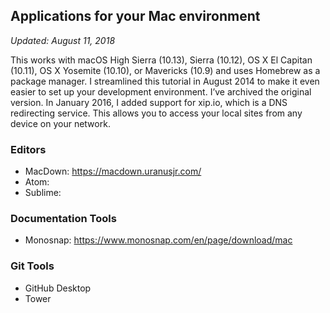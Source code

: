 ## Applications for your Mac environment
_Updated: August 11, 2018_

This works with macOS High Sierra (10.13), Sierra (10.12), OS X El Capitan (10.11), OS X Yosemite (10.10), or Mavericks (10.9) and uses Homebrew as a package manager. I streamlined this tutorial in August 2014 to make it even easier to set up your development environment. I’ve archived the original version. In January 2016, I added support for xip.io, which is a DNS redirecting service. This allows you to access your local sites from any device on your network.

### Editors
- MacDown: https://macdown.uranusjr.com/ 
- Atom: 
- Sublime: 

### Documentation Tools
- Monosnap: https://www.monosnap.com/en/page/download/mac


### Git Tools
- GitHub Desktop
- Tower
